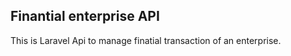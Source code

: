 

## Finantial enterprise API

This is Laravel Api to manage finatial transaction of an enterprise.


